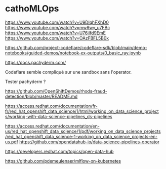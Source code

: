 # cathoMLOps

https://www.youtube.com/watch?v=U9DIqhFXhD0
https://www.youtube.com/watch?v=mw6wy_u7FBc
https://www.youtube.com/watch?v=U76iIfd9EmE
https://www.youtube.com/watch?v=OAzFBFL5B0k

https://github.com/project-codeflare/codeflare-sdk/blob/main/demo-notebooks/guided-demos/notebook-ex-outputs/0_basic_ray.ipynb

https://docs.pachyderm.com/

Codeflare semble compliqué sur une sandbox sans l'operator.

Tester pachyderm ?

https://github.com/OpenShiftDemos/rhods-fraud-detection/blob/master/README.md

https://access.redhat.com/documentation/fr-fr/red_hat_openshift_data_science/1/html/working_on_data_science_projects/working-with-data-science-pipelines_ds-pipelines

https://access.redhat.com/documentation/en-us/red_hat_openshift_data_science/1/pdf/working_on_data_science_projects/red_hat_openshift_data_science-1-working_on_data_science_projects-en-us.pdf
https://github.com/opendatahub-io/data-science-pipelines-operator

https://developers.redhat.com/topics/open-data-hub

https://github.com/pdemeulenaer/mlflow-on-kubernetes
